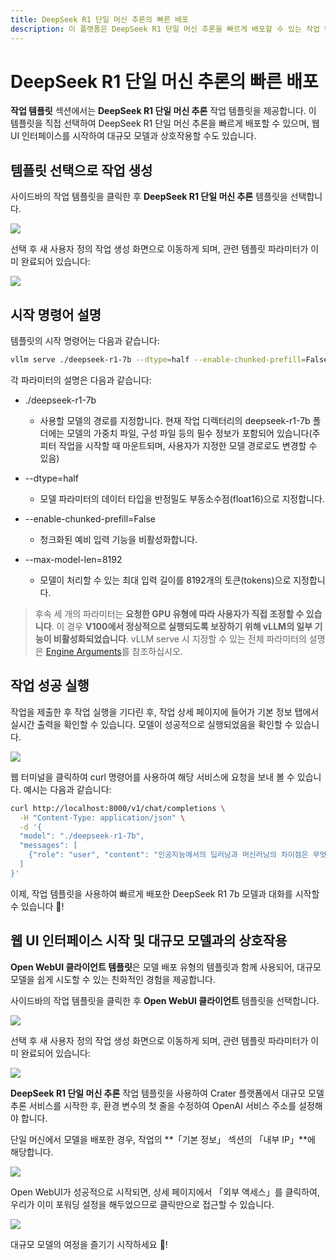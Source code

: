 ```yaml
---
title: DeepSeek R1 단일 머신 추론의 빠른 배포
description: 이 플랫폼은 DeepSeek R1 단일 머신 추론을 빠르게 배포할 수 있는 작업 템플릿을 제공합니다. 이 템플릿을 사용하여 직접 단일 머신 작업을 생성하고, 자신만의 DeepSeek를 빠르게 배포하거나 웹 UI 인터페이스를 시작하여 대규모 모델과 상호작용할 수 있습니다.
---
```


# DeepSeek R1 단일 머신 추론의 빠른 배포

**작업 템플릿** 섹션에서는 **DeepSeek R1 단일 머신 추론** 작업 템플릿을 제공합니다. 이 템플릿을 직접 선택하여 DeepSeek R1 단일 머신 추론을 빠르게 배포할 수 있으며, 웹 UI 인터페이스를 시작하여 대규모 모델과 상호작용할 수도 있습니다.

## 템플릿 선택으로 작업 생성

사이드바의 작업 템플릿을 클릭한 후 **DeepSeek R1 단일 머신 추론** 템플릿을 선택합니다.

![](./img/sin-deepseek-7b/sin-temp.webp)

선택 후 새 사용자 정의 작업 생성 화면으로 이동하게 되며, 관련 템플릿 파라미터가 이미 완료되어 있습니다:

![](./img/sin-deepseek-7b/sin-submit.webp)

## 시작 명령어 설명

템플릿의 시작 명령어는 다음과 같습니다:

```bash
vllm serve ./deepseek-r1-7b --dtype=half --enable-chunked-prefill=False --max-model-len=8192
```

각 파라미터의 설명은 다음과 같습니다:

- ./deepseek-r1-7b

  - 사용할 모델의 경로를 지정합니다. 현재 작업 디렉터리의 deepseek-r1-7b 폴더에는 모델의 가중치 파일, 구성 파일 등의 필수 정보가 포함되어 있습니다(주피터 작업을 시작할 때 마운트되며, 사용자가 지정한 모델 경로로도 변경할 수 있음)

- --dtype=half

  - 모델 파라미터의 데이터 타입을 반정밀도 부동소수점(float16)으로 지정합니다.

- --enable-chunked-prefill=False

  - 청크화된 예비 입력 기능을 비활성화합니다.

- --max-model-len=8192

  - 모델이 처리할 수 있는 최대 입력 길이를 8192개의 토큰(tokens)으로 지정합니다.

> 후속 세 개의 파라미터는 **요청한 GPU 유형에 따라 사용자가 직접 조정할 수 있습니다**. 이 경우 **V100에서 정상적으로 실행되도록 보장하기 위해 vLLM의 일부 기능이 비활성화되었습니다**.
> vLLM serve 시 지정할 수 있는 전체 파라미터의 설명은 [Engine Arguments](https://docs.vllm.ai/en/latest/serving/engine_args.html)를 참조하십시오.

## 작업 성공 실행

작업을 제출한 후 작업 실행을 기다린 후, 작업 상세 페이지에 들어가 기본 정보 탭에서 실시간 출력을 확인할 수 있습니다. 모델이 성공적으로 실행되었음을 확인할 수 있습니다.

![](./img/sin-deepseek-7b/sin-detail.webp)

웹 터미널을 클릭하여 curl 명령어를 사용하여 해당 서비스에 요청을 보내 볼 수 있습니다. 예시는 다음과 같습니다:

```bash
curl http://localhost:8000/v1/chat/completions \
  -H "Content-Type: application/json" \
  -d '{
  "model": "./deepseek-r1-7b",
  "messages": [
    {"role": "user", "content": "인공지능에서의 딥러닝과 머신러닝의 차이점은 무엇인가요?"}
  ]
}'
```

이제, 작업 템플릿을 사용하여 빠르게 배포한 DeepSeek R1 7b 모델과 대화를 시작할 수 있습니다 🥳!

## 웹 UI 인터페이스 시작 및 대규모 모델과의 상호작용

**Open WebUI 클라이언트 템플릿**은 모델 배포 유형의 템플릿과 함께 사용되어, 대규모 모델을 쉽게 시도할 수 있는 친화적인 경험을 제공합니다.

사이드바의 작업 템플릿을 클릭한 후 **Open WebUI 클라이언트** 템플릿을 선택합니다.

![](./img/sin-deepseek-7b/openweb-temp.webp)

선택 후 새 사용자 정의 작업 생성 화면으로 이동하게 되며, 관련 템플릿 파라미터가 이미 완료되어 있습니다:

![](./img/sin-deepseek-7b/openweb-submit.webp)

**DeepSeek R1 단일 머신 추론** 작업 템플릿을 사용하여 Crater 플랫폼에서 대규모 모델 추론 서비스를 시작한 후, 환경 변수의 첫 줄을 수정하여 OpenAI 서비스 주소를 설정해야 합니다.

단일 머신에서 모델을 배포한 경우, 작업의 **「기본 정보」 섹션의 「내부 IP」**에 해당합니다.

![](./img/sin-deepseek-7b/sin-ip.webp)

Open WebUI가 성공적으로 시작되면, 상세 페이지에서 「외부 액세스」를 클릭하여, 우리가 이미 포워딩 설정을 해두었으므로 클릭만으로 접근할 수 있습니다.

![](./img/sin-deepseek-7b/openweb-fw.webp)

대규모 모델의 여정을 즐기기 시작하세요 🥳!
